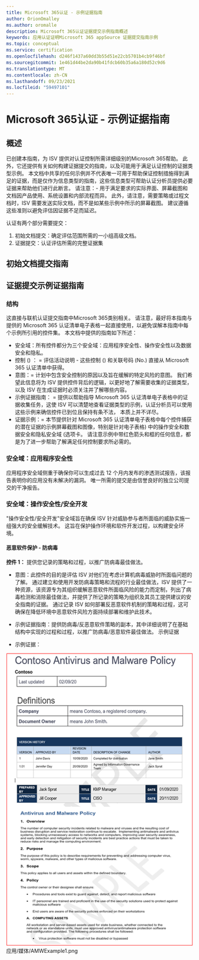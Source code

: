 ```yaml
---
title: Microsoft 365认证 - 示例证据指南
author: OrionOmalley
ms.author: oromalle
description: Microsoft 365认证证据提交示例指南概述
keywords: 应用认证证明Microsoft 365 appSource 证据提交指南示例
ms.topic: conceptual
ms.service: certification
ms.openlocfilehash: d246f1437a60dd3b55d51e22cb5701b4cb9f46bf
ms.sourcegitcommit: 1e461d44be2da90b41fdcb60b35a6a180d52c9d6
ms.translationtype: MT
ms.contentlocale: zh-CN
ms.lasthandoff: 09/23/2021
ms.locfileid: "59497101"
---
```

# <a name="microsoft-365-certification---sample-evidence-guide"></a>Microsoft 365认证 - 示例证据指南

## <a name="overview"></a>概述

已创建本指南，为 ISV 提供对认证控制所需详细级别的Microsoft 365帮助。 此外，它还提供有关如何构建证据提交的指南，以及可能用于满足认证控制的证据类型示例。 本文档中共享的任何示例并不代表唯一可用于帮助保证控制措施得到满足的证据，而是仅作为信息类型的指南，这些信息类型可帮助认证分析员提供必要证据来帮助他们进行此断言。 请注意：- 用于满足要求的实际界面、屏幕截图和文档因产品使用、系统设置和内部流程而异。 此外，请注意，需要策略或过程文档时，ISV 需要发送实际文档，而不是如某些示例中所示的屏幕截图。 建议遵循这些准则以避免评估因证据不足而延迟。 

认证有两个部分需要提交：
1. 初始文档提交：确定评估范围所需的一小组高级文档。
1. 证据提交：认证评估所需的完整证据集 


## <a name="initial-document-submission-guide"></a>初始文档提交指南

## <a name="evidence-submission-sample-evidence-guide"></a>证据提交示例证据指南

### <a name="structure"></a>结构 

这直接与联机认证提交指南中Microsoft 365类别相关。 请注意，最好将本指南与提供的 Microsoft 365 认证清单电子表格一起直接使用，以避免误解本指南中每个示例所引用的控件集。 本文档中提供的指南如下所述：
- 安全域：所有控件都分为三个安全域：应用程序安全性、操作安全性以及数据安全和隐私。
- 控制 () ： = 评估活动说明 - 这些控制 () 和关联号码 (No.) 直接从 Microsoft 365 认证清单中获得。  
- 意图：= 计划中包含安全控制的原因以及旨在缓解的特定风险的意图。  我们希望此信息将为 ISV 提供控件背后的逻辑，以更好地了解需要收集的证据类型，以及 ISV 在生成证据时必须关注并了解哪些内容。
- 示例证据指南： = 提供以帮助指导 Microsoft 365 认证清单电子表格中的证据收集任务，这使 ISV 可以清楚地查看证据类型的示例，认证分析员可以使用这些示例来确信控件已到位且保持有条不法， 本质上并不详尽。
- 证据示例：= 本节提供针对 Microsoft 365 认证清单电子表格中每个控件捕获的潜在证据的示例屏幕截图和图像，特别是针对电子表格) 中的操作安全和数据安全和隐私安全域 (选项卡。 请注意示例中带红色箭头和框的任何信息，都是为了进一步帮助了解满足任何控制要求所必需的。

### <a name="security-domain-application-security"></a>安全域：应用程序安全性

应用程序安全域侧重于确保你可以生成过去 12 个月内发布的渗透测试报告，该报告表明你的应用没有未解决的漏洞。 唯一所需的提交是由信誉良好的独立公司提交的干净报告。 


### <a name="security-domain-operational-security--secure-development"></a>安全域：操作安全性/安全开发

"操作安全性/安全开发"安全域旨在确保 ISV 针对威胁参与者所面临的威胁实施一组强大的安全缓解技术。  这旨在保护操作环境和软件开发过程，以构建安全环境。

#### <a name="malware-protection---anti-virus"></a>恶意软件保护 - 防病毒

**控件 1：** 提供您记录的策略和过程，以推广防病毒最佳做法。
- 意图：此控件的目的是评估 ISV 对他们在考虑计算机病毒威胁时所面临问题的了解。 通过建立和使用开发防病毒策略和流程的行业最佳做法，ISV 提供了一种资源，该资源专为其组织缓解恶意软件所面临风险的能力而定制，列出了病毒检测和消除最佳做法，并提供了所记录的策略为组织及其员工提供建议的安全指南的证据。 通过记录 ISV 如何部署反恶意软件机制的策略和过程，这可确保在降低环境中恶意软件风险方面持续部署和维护此技术。

- 示例证据指南：提供防病毒/反恶意软件策略的副本，其中详细说明了在基础结构中实现的过程和过程，以推广防病毒/恶意软件最佳做法。
示例证据

- 示例证据：

![图片](../media/AMWExample1.png) 应用/媒体/AMWExample1.png
